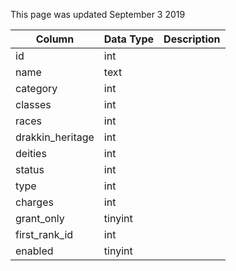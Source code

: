 This page was updated September 3 2019

| Column           | Data Type | Description |
| ---------------- | --------- | ----------- |
| id               | int       |             |
| name             | text      |             |
| category         | int       |             |
| classes          | int       |             |
| races            | int       |             |
| drakkin_heritage | int       |             |
| deities          | int       |             |
| status           | int       |             |
| type             | int       |             |
| charges          | int       |             |
| grant_only       | tinyint   |             |
| first_rank_id    | int       |             |
| enabled          | tinyint   |             |